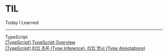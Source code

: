 # TIL
Today I Learned

---

TypeScript  
[[TypeScript] TypeScript Overview](https://github.com/jaeyeon23/TIL/blob/master/TypeScript/%5BTypeScript%5D%20TypeScript%20Overview/%5BTypeScript%5D%20TypeScript%20Overview.md)  
[[TypeScript] 타입 추론 (Type Inference), 타입 명시 (Type Annotations)](https://github.com/jaeyeon23/TIL/blob/master/TypeScript/%5BTypeScript%5D%20%ED%83%80%EC%9E%85%20%EC%B6%94%EB%A1%A0%20(Type%20Inference)%2C%20%ED%83%80%EC%9E%85%20%EB%AA%85%EC%8B%9C%20(Type%20Annotations)/%5BTypeScript%5D%20%ED%83%80%EC%9E%85%20%EC%B6%94%EB%A1%A0%20(Type%20Inference)%2C%20%ED%83%80%EC%9E%85%20%EB%AA%85%EC%8B%9C%20(Type%20Annotations).md)
